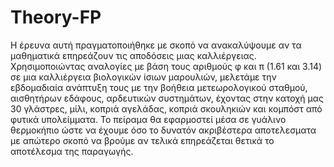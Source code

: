 # Theory-FP
Η έρευνα αυτή πραγματοποιήθηκε με σκοπό να ανακαλύψουμε αν τα μαθηματικά επηρεάζουν τις αποδόσεις μιας καλλιέργειας. Χρησιμοποιώντας αναλογίες με βάση τους αριθμούς φ και π (1.61 και 3.14) σε μια καλλιέργεια βιολογικών ίσιων μαρουλιών, μελετάμε την εβδομαδιαία ανάπτυξη τους με την βοήθεια μετεωρολογικού σταθμού, αισθητήρων εδάφους, αρδευτικών συστημάτων, έχοντας στην κατοχή μας 30 γλάστρες, μίλι, κοπριά αγελάδας, κοπριά σκουληκιών και κομπόστ από φυτικά υπολείμματα. Το πείραμα θα εφαρμοστεί μέσα σε γυάλινο θερμοκήπιο ώστε να έχουμε όσο το δυνατόν ακριβέστερα αποτελεσματα με απώτερο σκοπό να βρούμε αν τελικά επηρεάζεται θετικά το αποτέλεσμα της παραγωγής.

